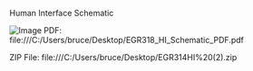 Human Interface Schematic

![Image](https://github.com/user-attachments/assets/3c00455d-6892-4a32-8cf7-b4c313df1934)
PDF: file:///C:/Users/bruce/Desktop/EGR318_HI_Schematic_PDF.pdf

ZIP File: file:///C:/Users/bruce/Desktop/EGR314HI%20(2).zip
